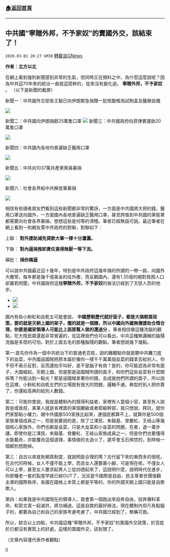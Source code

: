###  [:house:返回首頁](https://github.com/ourhimalayas/txt)
---

## 中共國“寧贈外邦，不予家奴”的賣國外交，該結束了！
`2020-03-01 20:27 GM30` [轉載自GNews](https://gnews.org/zh-hant/128839/)

**作者：北方以北**

在網上看到幾則新聞感到非常的生氣，但同時又在預料之中，為什麼這麼說呢？因為中共這70年來的統治一直就這麼幹的，從來沒有變化過， **寧贈外邦，不予家奴** 。 （以下是新聞的截屏）

新聞一：中共國外交部長王毅已向伊朗緊急捐贈一批核酸檢測試劑盒及醫療設備

![](https://s3-ap-northeast-1.amazonaws.com/news.guo.offload.media/wp-content/uploads/2020/03/01081048/%E5%9B%BE%E7%89%871-3.png)

新聞二：中共國向伊朗捐獻25萬隻口罩
![](https://s3-ap-northeast-1.amazonaws.com/news.guo.offload.media/wp-content/uploads/2020/03/01081126/%E5%9B%BE%E7%89%872-6.png)
新聞三：中共國政府向菲律賓援助20萬隻口罩

![](https://s3-ap-northeast-1.amazonaws.com/news.guo.offload.media/wp-content/uploads/2020/03/01081224/%E5%9B%BE%E7%89%873-2.png)

新聞四：中共國內各地均普遍缺乏醫用口罩

![](https://s3-ap-northeast-1.amazonaws.com/news.guo.offload.media/wp-content/uploads/2020/03/01081256/%E5%9B%BE%E7%89%874-1.png)

新聞五：中共向1037萬共產黨黨員募捐

![](https://s3-ap-northeast-1.amazonaws.com/news.guo.offload.media/wp-content/uploads/2020/03/01081323/%E5%9B%BE%E7%89%875-1.png)

新聞六：社會各界給中共解放軍募捐

![](https://s3-ap-northeast-1.amazonaws.com/news.guo.offload.media/wp-content/uploads/2020/03/01081443/%E5%9B%BE%E7%89%876-1.png)

相信有些讀者朋友們看到這些新聞都非常的驚訝，一方面是中共國將大把的錢，醫用口罩送向國外，一方面國內各地普遍缺乏醫用口罩，甚至誇張到中共國的黨衛軍都需要向社會各界募捐，想想這些是何等的滑稽。筆者已經無話可說。最近筆者在網上看到一則網友罵中共政府的對聯，對聯如下：

上聯： **對外援助減免貸款大筆一揮十分瀟灑。**

下聯： **對內逼捐推卸責任貪得無厭一等下流。**

橫批： **捐你媽逼**

可以說中共國最近這十幾年，特別是中共政府這幾年搞的所謂的一帶一路，向國外大撒幣，每年都是幾千億美金的往外撒，而反觀國內，還有1.35億的絕對貧困人口卻置若罔聞，中共國政府這種**寧贈外邦，不予家奴**的做法已經到了天怒人怨的地步。

- ![](https://s3-ap-northeast-1.amazonaws.com/news.guo.offload.media/wp-content/uploads/2020/03/01081708/%E5%9B%BE%E7%89%877-2.png)
- ![](https://s3-ap-northeast-1.amazonaws.com/news.guo.offload.media/wp-content/uploads/2020/03/01081726/%E5%9B%BE%E7%89%878.png)


國內有些小粉紅和自乾五可能會說， **中國歷朝歷代就好面子，都是大搞朝貢政策，要的就是天朝上國的架子，擺的就是一個譜，所以中國向外國無償援助合情合理，你要是國家領導人可能比上面那幫人做的還過分** 。筆者相信像這種洗腦的觀點，在大陸民眾還是非常普遍的，從這裡我們也可以看出，中共這種無邏輯的腦殘洗腦是多麼的可怕，對於上面五毛的那種腦殘的觀點，筆者想說幾下幾點。

第一:首先你作為一個中共統治下的普通老百姓，說的難聽點你就是顆中共鐮刀底下的韭菜，中共國盜國賊把原本屬於像你一樣千千萬萬個韭菜的錢拿去給別人，你不但不表示反對，反而還拍手叫好，是不是腦子有病？是的，你可能認為非常有面子，大國崛起，天朝上國，但是那是盜國賊所謂的面子，和你們這些韭菜有什麼關係嗎？你能沾到一點光？那是盜國賊拿著你的錢，去成就他們所謂的面子，所以說在這裡，小粉紅和自乾五們的立場就有很大的問題，邏輯不通，典型的別人把你賣了，你還給高興的給別人數錢。

第二：可能你會說，我就是體制內的既得利益者，家裡有人當個小官，甚至有人說我爸或我叔，某某人就是省裡面的某個廳級或者部級幹部，我只想說，拜託，就你們家那點小權力，跟中共國那500家族比起來，連個屁都算不上，就算你是500個家族某個成員之一，但是我要說的是，除了江澤民、朱鎔基、曾慶紅、王岐山等幾個核心家族外，你們也都是韭菜，只是大韭菜和小韭菜的問題，在者，退一萬步講，即使你是江澤民、朱鎔基、曾慶紅、王岐山家族成員之一，但是你們也要懂得水能載舟，亦能覆舟這個道理，事情做的太過火了，遲早會玉石俱焚的，到時候一個都別想跑掉。

第三：自古以來就有朝貢制度，就說明是合理的嗎？古代留下來的東西多的很呢，在古代的時候，女人不僅不能上學，而且女人還要裹小腳，可是現在呢，不僅女人可以上學，甚至女人要求起男人三從四德起來了，這說明什麼，說明時代在進步，你那種老一套的製度早就已經OUT了，況且當今國際是自由、民主等普世價值觀主導的國際秩序，各國在國格上本質上都是平等的，你的所謂天朝上國只能是自欺欺人。

第四：如果我是中共國現在的領導人，我會第一個跑出來投奔自由，投奔爆料革命，和郭文貴一起滅共，將功補過，這是自救的最好辦法。現在體制內但凡有點腦子的，都要為自己和自己的家族考慮考慮了，中共國已經到了，無藥可救。

所以，綜合以上四點，中共國這種“寧贈外邦，不予家奴”的賣國外交政策，於百姓於已都沒有實質上的好處，這樣的賣國外交，該到頭了。

（文章內容僅代表作者觀點）

0

